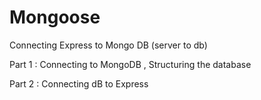 # Mongoose

Connecting Express to Mongo DB (server to db)

Part 1 : Connecting to MongoDB , Structuring the database

Part 2 : Connecting dB to Express
